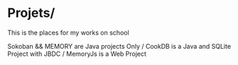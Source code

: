 # Projets/
This is the places for my works on school 

Sokoban && MEMORY are Java projects Only / 
CookDB is a Java and SQLite Project with JBDC /
MemoryJs is a Web Project
